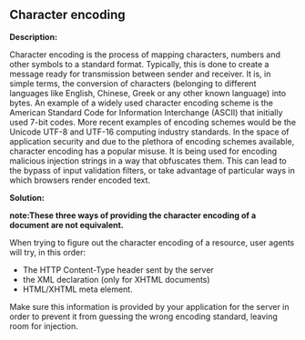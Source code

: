 
Character encoding
-------

**Description:**

Character encoding is the process of mapping characters, numbers and other symbols to a 
standard format. Typically, this is done to create a message ready for transmission 
between sender and receiver. It is, in simple terms, the conversion of characters 
(belonging to different languages like English, Chinese, Greek or any other known language) 
into bytes. An example of a widely used character encoding scheme is the American 
Standard Code for Information Interchange (ASCII) that initially used 7-bit codes. 
More recent examples of encoding schemes would be the Unicode UTF-8 and UTF-16 computing 
industry standards. In the space of application security and due to the plethora of 
encoding schemes available, character encoding has a popular misuse. It is being used for 
encoding malicious injection strings in a way that obfuscates them. This can lead to the 
bypass of input validation filters, or take advantage of particular ways in which browsers 
render encoded text.


**Solution:**

**note:These three ways of providing the character encoding of a document are not 
equivalent.**
 
When trying to figure out the character encoding of a resource, user agents will try, in 
this order: 

* The HTTP Content-Type header sent by the server 
* the XML declaration (only for XHTML documents)
* HTML/XHTML meta element.

Make sure this information is provided by your application for the server in order to 
prevent it from guessing the wrong encoding standard, leaving room for injection.


	